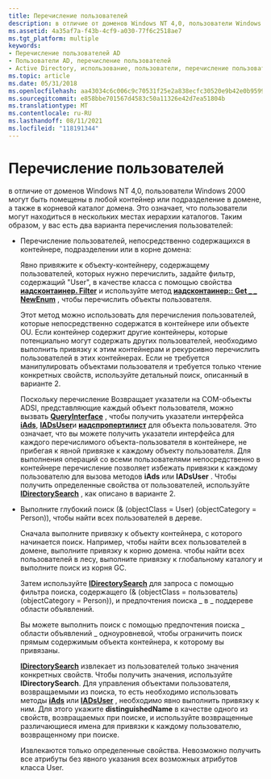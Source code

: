 ```yaml
---
title: Перечисление пользователей
description: в отличие от доменов Windows NT 4,0, пользователи Windows 2000 могут быть помещены в любой контейнер или подразделение в домене, а также в корневой каталог домена.
ms.assetid: 4a35af7a-f43b-4cf9-a030-77f6c2518ae7
ms.tgt_platform: multiple
keywords:
- Перечисление пользователей AD
- Пользователи AD, перечисление пользователей
- Active Directory, использование, пользователи, перечисление пользователя
ms.topic: article
ms.date: 05/31/2018
ms.openlocfilehash: aa43034c6c006c9c70531f25e2a838ecfc30520e9b42e0b9599e5714a29f225e
ms.sourcegitcommit: e858bbe701567d4583c50a11326e42d7ea51804b
ms.translationtype: MT
ms.contentlocale: ru-RU
ms.lasthandoff: 08/11/2021
ms.locfileid: "118191344"
---
```

# <a name="enumerating-users"></a>Перечисление пользователей

в отличие от доменов Windows NT 4,0, пользователи Windows 2000 могут быть помещены в любой контейнер или подразделение в домене, а также в корневой каталог домена. Это означает, что пользователи могут находиться в нескольких местах иерархии каталогов. Таким образом, у вас есть два варианта перечисления пользователей:

-   Перечисление пользователей, непосредственно содержащихся в контейнере, подразделении или в корне домена:

    Явно привяжите к объекту-контейнеру, содержащему пользователей, которых нужно перечислить, задайте фильтр, содержащий "User", в качестве класса с помощью свойства [**иадсконтаинер. Filter**](/windows/desktop/ADSI/iadscontainer-property-methods) и используйте метод [**иадсконтаинер:: Get \_ \_ NewEnum**](/windows/desktop/api/iads/nf-iads-iadscontainer-get__newenum) , чтобы перечислить объекты пользователя.

    Этот метод можно использовать для перечисления пользователей, которые непосредственно содержатся в контейнере или объекте OU. Если контейнер содержит другие контейнеры, которые потенциально могут содержать других пользователей, необходимо выполнить привязку к этим контейнерам и рекурсивно перечислить пользователей в этих контейнерах. Если не требуется манипулировать объектами пользователя и требуется только чтение конкретных свойств, используйте детальный поиск, описанный в варианте 2.

    Поскольку перечисление Возвращает указатели на COM-объекты ADSI, представляющие каждый объект пользователя, можно вызвать [**QueryInterface**](/windows/win32/api/unknwn/nf-unknwn-iunknown-queryinterface(q)) , чтобы получить указатели интерфейса [**iAds**](/windows/desktop/api/iads/nn-iads-iads), [**IADsUser**](/windows/desktop/api/iads/nn-iads-iadsuser)и [**иадспропертилист**](/windows/desktop/api/iads/nn-iads-iadspropertylist) для объекта пользователя. Это означает, что вы можете получить указатели интерфейса для каждого перечислимого объекта-пользователя в контейнере, не прибегая к явной привязке к каждому объекту пользователя. Для выполнения операций со всеми пользователями непосредственно в контейнере перечисление позволяет избежать привязки к каждому пользователю для вызова методов **iAds** или **IADsUser** . Чтобы получить определенные свойства от пользователей, используйте [**IDirectorySearch**](/windows/desktop/api/iads/nn-iads-idirectorysearch) , как описано в варианте 2.

-   Выполните глубокий поиск (& (objectClass = User) (objectCategory = Person)), чтобы найти всех пользователей в дереве.

    Сначала выполните привязку к объекту контейнера, с которого начинается поиск. Например, чтобы найти всех пользователей в домене, выполните привязку к корню домена. чтобы найти всех пользователей в лесу, выполните привязку к глобальному каталогу и выполните поиск из корня GC.

    Затем используйте [**IDirectorySearch**](/windows/desktop/api/iads/nn-iads-idirectorysearch) для запроса с помощью фильтра поиска, содержащего (& (objectClass = пользователь) (objectCategory = Person)), и предпочтения поиска \_ в \_ поддереве области объявлений.

    Вы можете выполнить поиск с помощью предпочтения поиска \_ области объявлений \_ одноуровневой, чтобы ограничить поиск прямым содержимым объекта контейнера, к которому вы привязаны.

    [**IDirectorySearch**](/windows/desktop/api/iads/nn-iads-idirectorysearch) извлекает из пользователей только значения конкретных свойств. Чтобы получить значения, используйте **IDirectorySearch**. Для управления объектами пользователя, возвращаемыми из поиска, то есть необходимо использовать методы [**iAds**](/windows/desktop/api/iads/nn-iads-iads) или [**IADsUser**](/windows/desktop/api/iads/nn-iads-iadsuser) , необходимо явно выполнить привязку к ним. Для этого укажите **distinguishedName** в качестве одного из свойств, возвращаемых при поиске, и используйте возвращенные различающиеся имена для привязки к каждому пользователю, возвращенному при поиске.

    Извлекаются только определенные свойства. Невозможно получить все атрибуты без явного указания всех возможных атрибутов класса User.

 

 